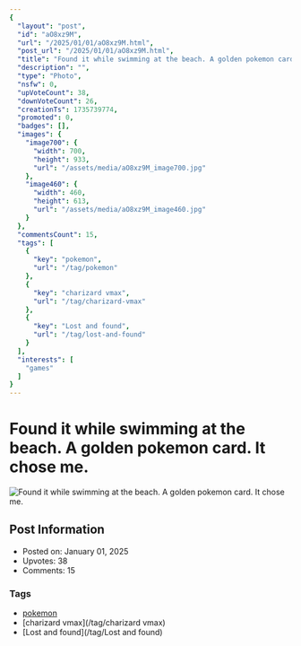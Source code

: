 ```yaml
---
{
  "layout": "post",
  "id": "aO8xz9M",
  "url": "/2025/01/01/aO8xz9M.html",
  "post_url": "/2025/01/01/aO8xz9M.html",
  "title": "Found it while swimming at the beach. A golden pokemon card. It chose me.",
  "description": "",
  "type": "Photo",
  "nsfw": 0,
  "upVoteCount": 38,
  "downVoteCount": 26,
  "creationTs": 1735739774,
  "promoted": 0,
  "badges": [],
  "images": {
    "image700": {
      "width": 700,
      "height": 933,
      "url": "/assets/media/aO8xz9M_image700.jpg"
    },
    "image460": {
      "width": 460,
      "height": 613,
      "url": "/assets/media/aO8xz9M_image460.jpg"
    }
  },
  "commentsCount": 15,
  "tags": [
    {
      "key": "pokemon",
      "url": "/tag/pokemon"
    },
    {
      "key": "charizard vmax",
      "url": "/tag/charizard-vmax"
    },
    {
      "key": "Lost and found",
      "url": "/tag/lost-and-found"
    }
  ],
  "interests": [
    "games"
  ]
}
---
```


# Found it while swimming at the beach. A golden pokemon card. It chose me.

![Found it while swimming at the beach. A golden pokemon card. It chose me.](/assets/media/aO8xz9M_image700.jpg)

## Post Information

- Posted on: January 01, 2025
- Upvotes: 38
- Comments: 15

### Tags

- [pokemon](/tag/pokemon)
- [charizard vmax](/tag/charizard vmax)
- [Lost and found](/tag/Lost and found)
